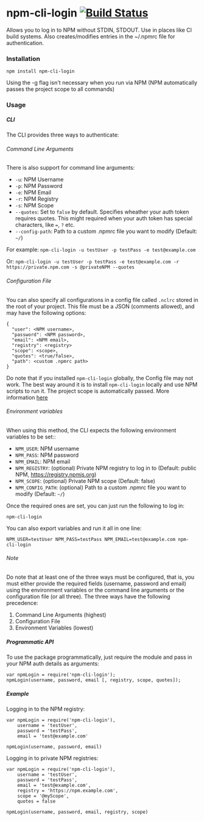 # npm-cli-login [![Build Status](https://travis-ci.org/postmanlabs/npm-cli-login.svg?branch=master)](https://travis-ci.org/postmanlabs/npm-cli-login)

Allows you to log in to NPM without STDIN, STDOUT. Use in places like CI build systems.
Also creates/modifies entries in the ~/.npmrc file for authentication.

### Installation

    npm install npm-cli-login

Using the -g flag isn't necessary when you run via NPM
(NPM automatically passes the project scope to all commands)

### Usage

##### CLI

The CLI provides three ways to authenticate:

###### Command Line Arguments
There is also support for command line arguments:

- ```-u```: NPM Username
- ```-p```: NPM Password
- ```-e```: NPM Email
- ```-r```: NPM Registry
- ```-s```: NPM Scope
- ```--quotes```: Set to ```false``` by default. Specifies wheather your auth token requires quotes. This might required when your auth token has special characters, like ```=```, ```?``` etc.
- ```--config-path```: Path to a custom .npmrc file you want to modify (Default: `~/`)

For example: ```npm-cli-login -u testUser -p testPass -e test@example.com```

Or: ```npm-cli-login -u testUser -p testPass -e test@example.com -r https://private.npm.com -s @privateNPM --quotes```

###### Configuration File
You can also specify all configurations in a config file called `.nclrc` stored in the root of your project. This file must be a JSON (comments allowed), and may have the following options:
```
{
  "user": <NPM username>,
  "password": <NPM password>,
  "email": <NPM email>,
  "registry": <registry>
  "scope": <scope>,
  "quotes": <true/false>,
  "path": <custom .npmrc path>
}
```

Do note that if you installed `npm-cli-login` globally, the Config file may not work.
The best way around it is to install `npm-cli-login` locally and use NPM scripts to run it. The project scope is automatically passed. More information [here](https://docs.npmjs.com/misc/scripts)

###### Environment variables
When using this method, the CLI expects the following environment variables to be set::

- `NPM_USER`: NPM username
- `NPM_PASS`: NPM password
- `NPM_EMAIL`: NPM email
- `NPM_REGISTRY`: (optional) Private NPM registry to log in to (Default: public NPM, https://registry.npmjs.org)
- `NPM_SCOPE`: (optional) Private NPM scope (Default: false)
- `NPM_CONFIG_PATH`: (optional) Path to a custom .npmrc file you want to modify (Default: `~/`)

Once the required ones are set, you can just run the following to log in:

    npm-cli-login

You can also export variables and run it all in one line:

```NPM_USER=testUser NPM_PASS=testPass NPM_EMAIL=test@example.com npm-cli-login```

###### Note
Do note that at least one of the three ways must be configured, that is, you must either provide the required fields (username, password and email) using the environment variables or the command line arguments or the configuration file (or all three). The three ways have the following precedence:
1. Command Line Arguments (highest)
2. Configuration File
3. Environment Variables (lowest)

##### Programmatic API

To use the package programmatically, just require the module and pass in your NPM auth details as arguments:

    var npmLogin = require('npm-cli-login');
    npmLogin(username, password, email [, registry, scope, quotes]);

##### Example

Logging in to the NPM registry:

```
var npmLogin = require('npm-cli-login'),
    username = 'testUser',
    password = 'testPass',
    email = 'test@example.com'

npmLogin(username, password, email)
```

Logging in to private NPM registries:

```
var npmLogin = require('npm-cli-login'),
    username = 'testUser',
    password = 'testPass',
    email = 'test@example.com',
    registry = 'https://npm.example.com',
    scope = '@myScope',
    quotes = false

npmLogin(username, password, email, registry, scope)
```
